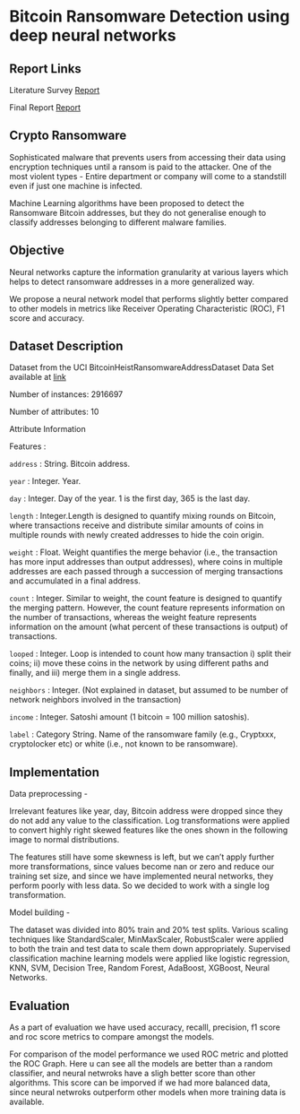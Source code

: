 # Bitcoin Ransomware Detection using deep neural networks

## Report Links
Literature Survey [Report](https://github.com/Abhishek-Aditya-bs/Bitcoin-Ransomware-Detection-Using-Deep-Neural-Networks/blob/main/Bitcoin-Ransomware-Detection-Literature-Review.pdf)

Final Report [Report](https://github.com/Abhishek-Aditya-bs/Bitcoin-Ransomware-Detection-Using-Deep-Neural-Networks/blob/main/Bitcoin-Ransomware-Detection.pdf)

## Crypto Ransomware

Sophisticated malware that prevents users from accessing their data using encryption techniques until a ransom is paid to the attacker. 
One of the most violent types - Entire department or company will come to a standstill even if just one machine is infected. 

Machine Learning algorithms have been proposed to detect the Ransomware Bitcoin addresses, but they do not generalise enough to classify addresses belonging to different malware families. 

## Objective

Neural networks capture the information granularity at various layers which helps to detect ransomware addresses in a more generalized way.

We propose a neural network model that performs slightly better compared to other models in metrics like Receiver Operating Characteristic (ROC), F1 score and accuracy.

## Dataset Description

Dataset from the UCI BitcoinHeistRansomwareAddressDataset Data Set available at [link](http://archive.ics.uci.edu/ml/datasets/BitcoinHeistRansomwareAddressDataset)

Number of instances: 2916697

Number of attributes: 10

Attribute Information

Features :

`address` : String. Bitcoin address.

`year` : Integer. Year.

`day` : Integer. Day of the year. 1 is the first day, 365 is the last day.

`length` : Integer.Length is designed to quantify mixing rounds on Bitcoin, where transactions receive and distribute similar amounts of coins in multiple rounds with newly created addresses to hide the coin origin.

`weight` : Float. Weight quantifies the merge behavior (i.e., the transaction has more input addresses than output addresses), where coins in multiple addresses are each passed through a succession of merging transactions and accumulated in a final address.

`count` : Integer. Similar to weight, the count feature is designed to quantify the merging pattern. However, the count feature represents information on the number of transactions, whereas the weight feature represents information on the amount (what percent of these transactions is output) of transactions.

`looped` : Integer. Loop is intended to count how many transaction i) split their coins; ii) move these coins in the network by using different paths and finally, and iii) merge them in a single address. 

`neighbors` : Integer. (Not explained in dataset, but assumed to be number of network neighbors involved in the transaction) 

`income` : Integer. Satoshi amount (1 bitcoin = 100 million satoshis).

`label` : Category String. Name of the ransomware family (e.g., Cryptxxx, cryptolocker etc) or white (i.e., not known to be ransomware).

## Implementation

Data preprocessing - 

Irrelevant features like year, day, Bitcoin address were dropped since they do not add any value to the classification. 
Log transformations were applied to convert highly right skewed features like the ones shown in the following image to normal distributions.

The features still have some skewness is left, but we can’t apply further more transformations, since values become nan or zero and reduce our training set size, and since we have implemented neural networks, they perform poorly with less data. So we decided to work with a single log transformation.

Model building -

The dataset was divided into 80% train and 20% test splits. Various scaling techniques like StandardScaler, MinMaxScaler, RobustScaler were applied to both the train and test data to scale them down appropriately.
Supervised classification machine learning models were applied like logistic regression, KNN, SVM, Decision Tree, Random Forest, AdaBoost, XGBoost, Neural Networks.

## Evaluation

As a part of evaluation we have used accuracy, recalll, precision, f1 score and roc score metrics to compare amongst the models.

For comparison of the model performance we used ROC metric and plotted the ROC Graph. Here u can see all the models are better than a random classifier, and neural netwroks have a sligh better score than other algorithms. This score can be imporved if we had more balanced data, since neural netwroks outperform other models when more training data is available.





